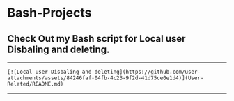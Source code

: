 # Bash-Projects


## Check Out my Bash script for Local user Disbaling and deleting.
---
```
[![Local user Disbaling and deleting](https://github.com/user-attachments/assets/84246faf-04fb-4c23-9f2d-41d75ce0e1d4)](User-Related/README.md)

```
---


